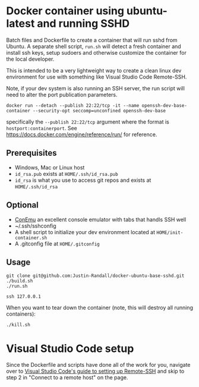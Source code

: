# Docker container using ubuntu-latest and running SSHD

Batch files and Dockerfile to create a container that will run sshd
from Ubuntu. A separate shell script, ```run.sh``` will detect a fresh
container and install ssh keys, setup sudoers and otherwise customize
the container for the local developer.

This is intended to be a very lightweight way to create a clean linux
dev environment for use with something like Visual Studio Code
Remote-SSH.

Note, if your dev system is also running an SSH server, the run script
will need to alter the port publication parameters.

```shell
docker run --detach --publish 22:22/tcp -it --name openssh-dev-base-container --security-opt seccomp=unconfined openssh-dev-base
```

specifically the `--publish 22:22/tcp` argument where the format is
`hostport:containerport`. See
https://docs.docker.com/engine/reference/run/ for reference.

## Prerequisites

- Windows, Mac or Linux host
- `id_rsa.pub` exists at `HOME/.ssh/id_rsa.pub`
- `id_rsa` is what you use to access git repos and exists at `HOME/.ssh/id_rsa`

## Optional

- [ConEmu](https://conemu.github.io/) an excellent console emulator with tabs that handls SSH well
- ~/.ssh/sshconfig
- A shell script to initialize your dev environment located at `HOME/init-container.sh`
- A .gitconfig file at `HOME/.gitconfig`

## Usage

```shell
git clone git@github.com:Justin-Randall/docker-ubuntu-base-sshd.git
./build.sh
./run.sh

ssh 127.0.0.1
```

When you want to tear down the container (note, this will destroy all
running containers):

```shell
./kill.sh
```

# Visual Studio Code setup
Since the Dockerfile and scripts have done all of the work for you,
navigate over to
[Visual Studio Code's guide to setting up Remote-SSH](https://code.visualstudio.com/docs/remote/ssh#_connect-to-a-remote-host )
and skip to step 2 in "Connect to a remote host" on the page.
